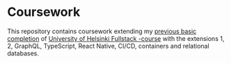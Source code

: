 # Coursework

This repository contains coursework extending my [previous basic completion](https://github.com/SNurmivaara/Fullstacking) of [University of Helsinki Fullstack -course](https://fullstackopen.com/en/) with the extensions 1, 2, GraphQL, TypeScript, React Native, CI/CD, containers and relational databases.